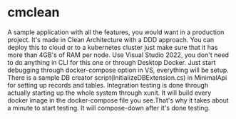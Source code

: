 # cmclean
A sample application with all the features, you would want in a production project.
It's made in Clean Architecture with a DDD approach. You can deploy this to cloud 
or to a kubernetes cluster just make sure that it has more than 4GB's of RAM per node.
Use Visual Studio 2022, you don't need to do anything in CLI for this one or through Desktop Docker.
Just start debugging through docker-compose option in VS, everything will be setup.
There is a sample DB creator script(InitializeDBExtension.cs) in MinimalApi for setting up records and tables.
Integration testing is done through actually starting up the whole system through xunit.
It will build every docker image in the docker-compose file you see.That's why it takes about 
a minute to start testing. It will compose-down after it's done testing.
